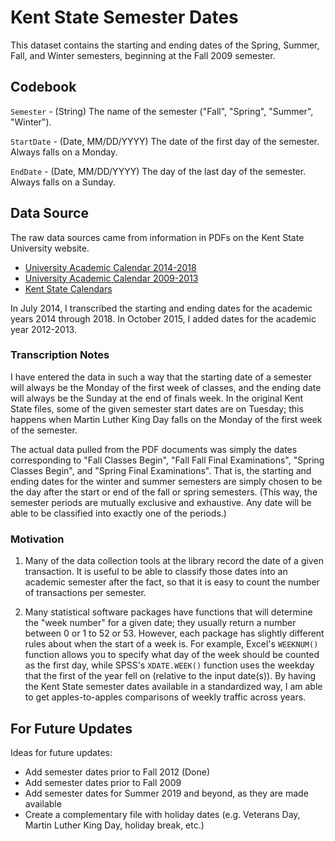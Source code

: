 # Kent State Semester Dates
This dataset contains the starting and ending dates of the Spring, Summer, Fall, and Winter semesters, beginning at the Fall 2009 semester.

## Codebook
`Semester` - (String) The name of the semester ("Fall", "Spring", "Summer", "Winter").

`StartDate` - (Date, MM/DD/YYYY) The date of the first day of the semester. Always falls on a Monday.

`EndDate` - (Date, MM/DD/YYYY) The day of the last day of the semester. Always falls on a Sunday.

## Data Source
The raw data sources came from information in PDFs on the Kent State University website.
- [University Academic Calendar 2014-2018](https://www.kent.edu/sites/default/files/academic-calendar-2014-2018_0.pdf)
- [University Academic Calendar 2009-2013](http://provostdata.kent.edu/roadmapweb/03/academic-calendar-2009-2013.pdf)
- [Kent State Calendars](http://www.kent.edu/calendars)

In July 2014, I transcribed the starting and ending dates for the academic years 2014 through 2018. In October 2015, I added dates for the academic year 2012-2013.

### Transcription Notes
I have entered the data in such a way that the starting date of a semester will always be the Monday of the first week of classes, and the ending date will always be the Sunday at the end of finals week. In the original Kent State files, some of the given semester start dates are on Tuesday; this happens when Martin Luther King Day falls on the Monday of the first week of the semester.

The actual data pulled from the PDF documents was simply the dates corresponding to "Fall Classes Begin", "Fall Fall Final Examinations", "Spring Classes Begin", and "Spring Final Examinations". That is, the starting and ending dates for the winter and summer semesters are simply chosen to be the day after the start or end of the fall or spring semesters. (This way, the semester periods are mutually exclusive and exhaustive. Any date will be able to be classified into exactly one of the periods.)

### Motivation
1. Many of the data collection tools at the library record the date of a given transaction. It is useful to be able to classify those dates into an academic semester after the fact, so that it is easy to count the number of transactions per semester.

2. Many statistical software packages have functions that will determine the "week number" for a given date; they usually return a number between 0 or 1 to 52 or 53. However, each package has slightly different rules about when the start of a week is. For example, Excel's `WEEKNUM()` function allows you to specify what day of the week should be counted as the first day, while SPSS's `XDATE.WEEK()` function uses the weekday that the first of the year fell on (relative to the input date(s)). By having the Kent State semester dates available in a standardized way, I am able to get apples-to-apples comparisons of weekly traffic across years.

## For Future Updates
Ideas for future updates:
- Add semester dates prior to Fall 2012 (Done)
- Add semester dates prior to Fall 2009
- Add semester dates for Summer 2019 and beyond, as they are made available
- Create a complementary file with holiday dates (e.g. Veterans Day, Martin Luther King Day, holiday break, etc.)